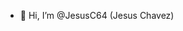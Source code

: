 - 👋 Hi, I’m @JesusC64 (Jesus Chavez)

<!---
JesusC64/JesusC64 is a ✨ special ✨ repository because its `README.md` (this file) appears on your GitHub profile.
You can click the Preview link to take a look at your changes.
--->
